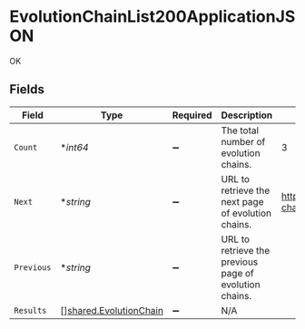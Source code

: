 # EvolutionChainList200ApplicationJSON

OK


## Fields

| Field                                                            | Type                                                             | Required                                                         | Description                                                      | Example                                                          |
| ---------------------------------------------------------------- | ---------------------------------------------------------------- | ---------------------------------------------------------------- | ---------------------------------------------------------------- | ---------------------------------------------------------------- |
| `Count`                                                          | **int64*                                                         | :heavy_minus_sign:                                               | The total number of evolution chains.                            | 3                                                                |
| `Next`                                                           | **string*                                                        | :heavy_minus_sign:                                               | URL to retrieve the next page of evolution chains.               | https://pokeapi.co/api/v2/evolution-chain/?offset=20&limit=20    |
| `Previous`                                                       | **string*                                                        | :heavy_minus_sign:                                               | URL to retrieve the previous page of evolution chains.           |                                                                  |
| `Results`                                                        | [][shared.EvolutionChain](../../models/shared/evolutionchain.md) | :heavy_minus_sign:                                               | N/A                                                              |                                                                  |